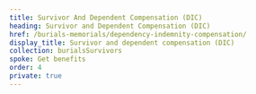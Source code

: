 ```yaml
---
title: Survivor And Dependent Compensation (DIC)
heading: Survivor and Dependent Compensation (DIC)
href: /burials-memorials/dependency-indemnity-compensation/
display_title: Survivor and dependent compensation (DIC)
collection: burialsSurvivors
spoke: Get benefits
order: 4
private: true
---
```

